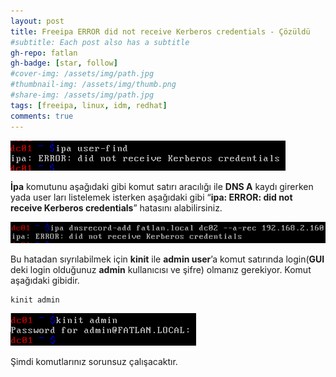 ```yaml
---
layout: post
title: Freeipa ERROR did not receive Kerberos credentials - Çözüldü
#subtitle: Each post also has a subtitle
gh-repo: fatlan
gh-badge: [star, follow]
#cover-img: /assets/img/path.jpg
#thumbnail-img: /assets/img/thumb.png
#share-img: /assets/img/path.jpg
tags: [freeipa, linux, idm, redhat]
comments: true
---
```

![Crepe](assets/img/freeipa-kerb-creden/fi-k-er01.png)

**İpa** komutunu aşağıdaki gibi komut satırı aracılığı ile **DNS A** kaydı girerken yada user ları listelemek isterken aşağıdaki gibi “**ipa: ERROR: did not receive Kerberos credentials**” hatasını alabilirsiniz.

![Crepe](assets/img/freeipa-kerb-creden/fi-k-er02.png)

Bu hatadan sıyrılabilmek için **kinit** ile **admin user**’a komut satırında login(**GUI** deki login olduğunuz **admin** kullanıcısı ve şifre) olmanız gerekiyor. Komut aşağıdaki gibidir.

~~~
kinit admin
~~~

![Crepe](assets/img/freeipa-kerb-creden/fi-k-er03.png)

Şimdi komutlarınız sorunsuz çalışacaktır.